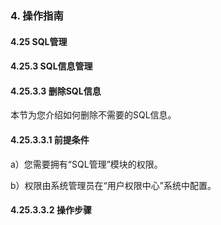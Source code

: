 ### 4. 操作指南

#### 4.25 SQL管理

#### 4.25.3 SQL信息管理

#### 4.25.3.3 删除SQL信息

本节为您介绍如何删除不需要的SQL信息。

#### 4.25.3.3.1 前提条件

a）您需要拥有“SQL管理”模块的权限。

b）权限由系统管理员在“用户权限中心”系统中配置。

#### 4.25.3.3.2 操作步骤
